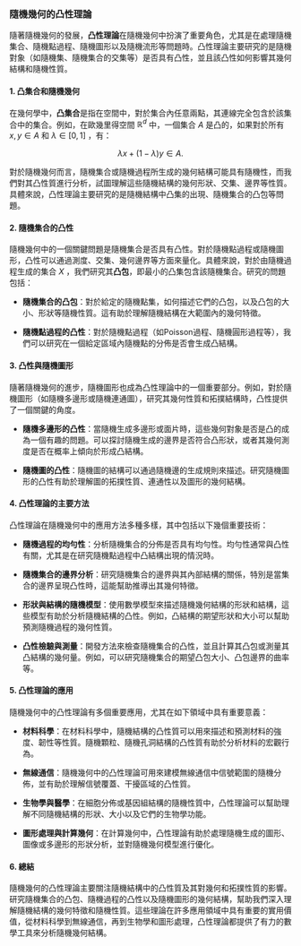 ### 隨機幾何的凸性理論

隨著隨機幾何的發展，**凸性理論**在隨機幾何中扮演了重要角色，尤其是在處理隨機集合、隨機點過程、隨機圖形以及隨機流形等問題時。凸性理論主要研究的是隨機對象（如隨機集、隨機集合的交集等）是否具有凸性，並且該凸性如何影響其幾何結構和隨機性質。

#### 1. 凸集合和隨機幾何

在幾何學中，**凸集合**是指在空間中，對於集合內任意兩點，其連線完全包含於該集合中的集合。例如，在歐幾里得空間  $`\mathbb{R}^d`$  中，一個集合  $`A`$  是凸的，如果對於所有  $`x, y \in A`$  和  $`\lambda \in [0,1]`$ ，有：


```math
\lambda x + (1-\lambda) y \in A.
```


對於隨機幾何而言，隨機集合或隨機過程所生成的幾何結構可能具有隨機性，而我們對其凸性質進行分析，試圖理解這些隨機結構的幾何形狀、交集、邊界等性質。具體來說，凸性理論主要研究的是隨機結構中凸集的出現、隨機集合的凸包等問題。

#### 2. 隨機集合的凸性

隨機幾何中的一個關鍵問題是隨機集合是否具有凸性。對於隨機點過程或隨機圖形，凸性可以通過測度、交集、幾何邊界等方面來量化。具體來說，對於由隨機過程生成的集合  $`X`$ ，我們研究其**凸包**，即最小的凸集包含該隨機集合。研究的問題包括：

- **隨機集合的凸包**：對於給定的隨機點集，如何描述它們的凸包，以及凸包的大小、形狀等隨機性質。這有助於理解隨機結構在大範圍內的幾何特徵。
  
- **隨機點過程的凸性**：對於隨機點過程（如Poisson過程、隨機圓形過程等），我們可以研究在一個給定區域內隨機點的分佈是否會生成凸結構。

#### 3. 凸性與隨機圖形

隨著隨機幾何的進步，隨機圖形也成為凸性理論中的一個重要部分。例如，對於隨機圖形（如隨機多邊形或隨機連通圖），研究其幾何性質和拓撲結構時，凸性提供了一個關鍵的角度。

- **隨機多邊形的凸性**：當隨機生成多邊形或面片時，這些幾何對象是否是凸的成為一個有趣的問題。可以探討隨機生成的邊界是否符合凸形狀，或者其幾何測度是否在概率上傾向於形成凸結構。

- **隨機圖的凸性**：隨機圖的結構可以通過隨機邊的生成規則來描述。研究隨機圖形的凸性有助於理解圖的拓撲性質、連通性以及圖形的幾何結構。

#### 4. 凸性理論的主要方法

凸性理論在隨機幾何中的應用方法多種多樣，其中包括以下幾個重要技術：

- **隨機過程的均勻性**：分析隨機集合的分佈是否具有均勻性。均勻性通常與凸性有關，尤其是在研究隨機點過程中凸結構出現的情況時。
  
- **隨機集合的邊界分析**：研究隨機集合的邊界與其內部結構的關係，特別是當集合的邊界呈現凸性時，這能幫助推導出其幾何特徵。

- **形狀與結構的隨機模型**：使用數學模型來描述隨機幾何結構的形狀和結構，這些模型有助於分析隨機結構的凸性。例如，凸結構的期望形狀和大小可以幫助預測隨機過程的幾何性質。

- **凸性檢驗與測量**：開發方法來檢查隨機集合的凸性，並且計算其凸包或測量其凸結構的幾何量。例如，可以研究隨機集合的期望凸包大小、凸包邊界的曲率等。

#### 5. 凸性理論的應用

隨機幾何中的凸性理論有多個重要應用，尤其在如下領域中具有重要意義：

- **材料科學**：在材料科學中，隨機結構的凸性質可以用來描述和預測材料的強度、韌性等性質。隨機顆粒、隨機孔洞結構的凸性質有助於分析材料的宏觀行為。

- **無線通信**：隨機幾何中的凸性理論可用來建模無線通信中信號範圍的隨機分佈，並有助於理解信號覆蓋、干擾區域的凸性質。

- **生物學與醫學**：在細胞分佈或基因組結構的隨機性質中，凸性理論可以幫助理解不同隨機結構的形狀、大小以及它們的生物學功能。

- **圖形處理與計算幾何**：在計算幾何中，凸性理論有助於處理隨機生成的圖形、圖像或多邊形的形狀分析，並對隨機幾何模型進行優化。

#### 6. 總結

隨機幾何的凸性理論主要關注隨機結構中的凸性質及其對幾何和拓撲性質的影響。研究隨機集合的凸包、隨機過程的凸性以及隨機圖形的幾何結構，幫助我們深入理解隨機結構的幾何特徵和隨機性質。這些理論在許多應用領域中具有重要的實用價值，從材料科學到無線通信，再到生物學和圖形處理，凸性理論都提供了有力的數學工具來分析隨機幾何結構。